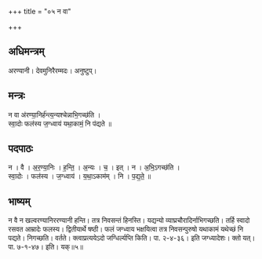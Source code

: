 +++
title = "०५ न वा"

+++
## अधिमन्त्रम्
अरण्यानी। देवमुनिरैरम्मदः। अनुष्टुप्।

## मन्त्रः
न वा अ॑रण्या॒निर्ह॑न्त्य॒न्यश्चेन्नाभि॒गच्छ॑ति ।  
स्वा॒दोः फल॑स्य ज॒ग्ध्वाय॑ यथा॒कामं॒ नि प॑द्यते ॥

## पदपाठः
न । वै । अ॒र॒ण्या॒निः । ह॒न्ति॒ । अ॒न्यः । च॒ । इत् । न । अ॒भि॒ऽगच्छ॑ति ।  
स्वा॒दोः । फल॑स्य । ज॒ग्ध्वाय॑ । य॒था॒ऽकाम॑म् । नि । प॒द्य॒ते॒ ॥

## भाष्यम्
न वै न खल्वरण्यानिररण्यानी हन्ति। तत्र निवसन्तं हिनस्ति। यद्यन्यो व्याघ्रचौरादिर्नाभिगच्छति। तर्हि स्वादो रसवत आम्रादेः फलस्य। द्वितीयार्थे षष्ठी। फलं जग्ध्वाय भक्षयित्वा तत्र निवसन्पुरुषो यथाकामं यथेच्छं नि पद्यते। निगच्छति। वर्तते। क्त्वाप्रत्ययेऽदो जग्धिर्ल्यप्ति किति। पा. २-४-३६। इति जग्ध्यादेशः। क्तो यत्। पा. ७-१-४७। इति। यक्॥५॥